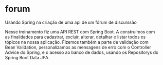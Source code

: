 # forum
Usando Spring na criação de uma api de um fórum de discurssão

Nesse treinamento fiz uma API REST com Spring Boot. 
A construímos com as finalidades para cadastrar, excluir, alterar, detalhar e listar todos os tópicos na nossa aplicação. 
Fizemos também a parte de validação com Bean Validation, personalizamos as mensagens de erro com o Controller Advice do Spring, 
e o acesso ao banco de dados, usando os Repositorys do Spring Boot Data JPA.
